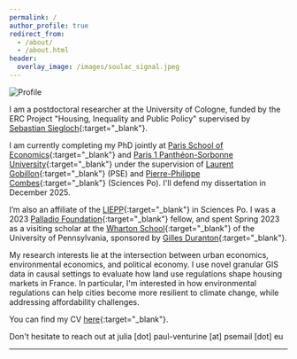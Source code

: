 ```yaml
---
permalink: /
author_profile: true
redirect_from: 
  - /about/
  - /about.html
header:
  overlay_image: /images/soulac_signal.jpeg
---
```


<div class="view-mobile" markdown="1">
  
 <img src="{{ '/images/profile.png' | relative_url }}" alt="Profile" />

</div>

I am a postdoctoral researcher at the University of Cologne, funded by the ERC Project "Housing, Inequality and Public Policy" supervised by [Sebastian Siegloch](https://sites.google.com/view/siegloch/home){:target="_blank"}.

I am currently completing my PhD jointly at [Paris School of Economics](https://www.parisschoolofeconomics.eu){:target="_blank"} and [Paris 1 Panthéon-Sorbonne University](https://ed-economie.pantheonsorbonne.fr){:target="_blank"} under the supervision of [Laurent Gobillon](http://laurent.gobillon.free.fr){:target="_blank"} (PSE) and [Pierre-Philippe Combes](https://sites.google.com/view/pierrephilippecombes/){:target="_blank"} (Sciences Po). I'll defend my dissertation in December 2025. 

I’m also an affiliate of the [LIEPP](https://www.sciencespo.fr/liepp/fr/){:target="_blank"} in Sciences Po.
I was a 2023 [Palladio Foundation](https://fondationpalladio.fr){:target="_blank"} fellow, and spent Spring 2023 as a visiting scholar at the [Wharton School](https://www.wharton.upenn.edu){:target="_blank"} of the University of Pennsylvania, sponsored by [Gilles Duranton](https://real-faculty.wharton.upenn.edu/duranton/){:target="_blank"}.

My research interests lie at the intersection between urban economics, environmental economics, and political economy. I use novel granular GIS data in causal settings to evaluate how land use regulations shape housing markets in France. In particular, I'm interested in how environmental regulations can help cities become more resilient to climate change, while addressing affordability challenges.

You can find my CV [here](https://www.dropbox.com/scl/fi/cjb5h575ikf9tenfw18m3/CV_JPV___Current.pdf?rlkey=814m3r99fu9ihmz9rchb04yln&st=tx527ate&dl=0){:target="_blank"}.

Don't hesitate to reach out at julia [dot] paul-venturine [at] psemail [dot] eu

------

